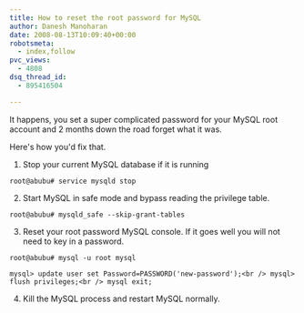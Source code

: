 ```yaml
---
title: How to reset the root password for MySQL
author: Danesh Manoharan
date: 2008-08-13T10:09:40+00:00
robotsmeta:
  - index,follow
pvc_views:
  - 4808
dsq_thread_id:
  - 895416504

---
```

It happens, you set a super complicated password for your MySQL root account and 2 months down the road forget what it was.

Here's how you'd fix that.

1. Stop your current MySQL database if it is running

`root@abubu# service mysqld stop`

2. Start MySQL in safe mode and bypass reading the privilege table.

`root@abubu# mysqld_safe --skip-grant-tables`

3. Reset your root password MySQL console. If it goes well you will not need to key in a password.

`root@abubu# mysql -u root mysql`

`mysql> update user set Password=PASSWORD('new-password');<br />
mysql> flush privileges;<br />
mysql exit;`

4. Kill the MySQL process and restart MySQL normally.